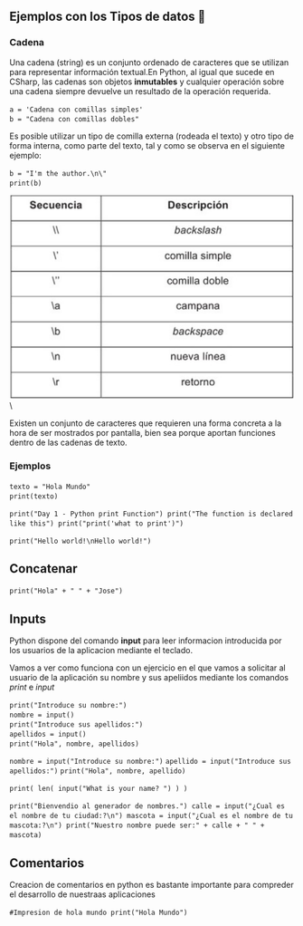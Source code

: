 ## Ejemplos con los Tipos de datos 🎨 

### **Cadena**

Una cadena (string) es un conjunto ordenado de caracteres que se utilizan para representar información textual.En Python, al igual que sucede en CSharp, las cadenas son objetos **inmutables** y cualquier operación sobre una cadena siempre devuelve un resultado de la operación requerida.

`a = 'Cadena con comillas simples'`\
`b = "Cadena con comillas dobles"`

Es posible utilizar un tipo de comilla externa (rodeada el texto) y otro tipo de forma interna, como parte del texto, tal y como se observa en el siguiente ejemplo:

`b = "I'm the author.\n\"`\
`print(b)`

![Tabla con caracteres de escape](assets/img/2.png "tipos de datos")\

Existen un conjunto de caracteres que requieren una forma concreta a la hora de ser mostrados por pantalla, bien sea porque aportan funciones dentro de las cadenas de texto.

### Ejemplos
`texto = "Hola Mundo"`\
`print(texto)`

`
print("Day 1 - Python print Function")
print("The function is declared like this")
print("print('what to print')")
`

`print("Hello world!\nHello world!")`

## **Concatenar**

`print("Hola" + " " + "Jose")`

## **Inputs**
Python dispone del comando **input** para leer informacion introducida por los usuarios de la aplicacion mediante el teclado.

Vamos a ver como funciona con un ejercicio en el que vamos a solicitar al usuario de la aplicación su nombre y sus apeliidos mediante los comandos *print* e *input*

`print("Introduce su nombre:")`\
`nombre = input()`\
`print("Introduce sus apellidos:")`\
`apellidos = input()`\
`print("Hola", nombre, apellidos)`

`nombre = input("Introduce su nombre:")`
`apellido = input("Introduce sus apellidos:")`
`print("Hola", nombre, apellido)`

`print( len( input("What is your name? ") ) )`

`
print("Bienvendio al generador de nombres.")
calle = input("¿Cual es el nombre de tu ciudad:?\n")
mascota = input("¿Cual es el nombre de tu mascota:?\n")
print("Nuestro nombre puede ser:" + calle + " " + mascota)
`

## **Comentarios**

Creacion de comentarios en python es bastante importante para compreder el desarrollo de nuestraas aplicaciones 

`#Impresion de hola mundo
print("Hola Mundo")
`